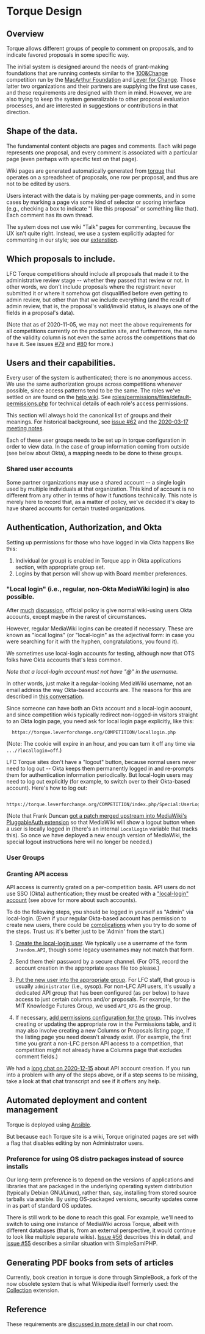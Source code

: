 # Torque Design

## Overview

Torque allows different groups of people to comment on proposals, and
to indicate favored proposals in some specific way.

The initial system is designed around the needs of grant-making
foundations that are running contests similar to
the [100&Change](https://www.macfound.org/programs/100change/)
competition run by the [MacArthur Foundation](https://macfound.org/)
and [Lever for Change](https://www.leverforchange.org/).  Those latter
two organizations and their partners are supplying the first use
cases, and these requirements are designed with them in mind.
However, we are also trying to keep the system generalizable to other
proposal evaluation processes, and are interested in suggestions or
contributions in that direction.

## Shape of the data.

The fundamental content objects are pages and comments.  Each wiki
page represents one proposal, and every comment is associated with a
particular page (even perhaps with specific text on that page).

Wiki pages are generated automatically generated from
[torque](https://github.com/opentechstrategies/torque) that
operates on a spreadsheet of proposals, one row per proposal, and
thus are not to be edited by users.

Users interact with the data is by making per-page comments, and in
some cases by marking a page via some kind of selector or scoring
interface (e.g., checking a box to indicate "I like this proposal" or
something like that).  Each comment has its own thread.

The system does not use wiki "Talk" pages for commenting, because the
UX isn't quite right.  Instead, we use a system explicitly adapted
for commenting in our style; see our
[extenstion](https://github.com/opentechstrategies/TeamComments).

## Which proposals to include.

LFC Torque competitions should include all proposals that made it to
the administrative review stage -- whether they passed that review or
not.  In other words, we don't include proposals where the registrant
never submitted it or where it somehow got disqualified before even
getting to admin review, but other than that we include everything
(and the result of admin review, that is, the proposal's valid/invalid
status, is always one of the fields in a proposal's data).

(Note that as of 2020-11-05, we may not meet the above requirements
for all competitions currently on the production site, and
furthermore, the name of the validity column is not even the same
across the competitions that do have it.  See issues
[#79](https://github.com/OpenTechStrategies/torque-sites/issues/79)
and
[#80](https://github.com/OpenTechStrategies/torque-sites/issues/80)
for more.)

## Users and their capabilities.

Every user of the system is authenticated; there is no anonymous
access.  We use the same authorization groups across competitions whenever
possible, since access patterns tend to be the same.  The roles we've
settled on are found on the
[help wiki](https://torque.leverforchange.org/help).  See
[roles/permissions/files/default-permissions.php](roles/permissions/files/default-permissions.php)
for technical details of each role's access permissions.

This section will always hold the canonical list of groups and their
meanings.  For historical background, see
[issue #62](https://github.com/OpenTechStrategies/torque-sites/issues/62) and
the [2020-03-17 meeting notes](https://github.com/OpenTechStrategies/torque/wiki/Meeting-Notes#2020-03-17-frankkarl-discussion-re-eo-and-usergroup-permissions).

Each of these user groups needs to be set up in torque configuration
in order to view data.  In the case of group information coming from
outside (see below about Okta), a mapping needs to be done to these
groups.

### Shared user accounts

Some partner organizations may use a shared account -- a single login
used by multiple individuals at that organization.  This kind of
account is no different from any other in terms of how it functions
technically.  This note is merely here to record that, as a matter of
policy, we've decided it's okay to have shared accounts for certain
trusted organizations.

## Authentication, Authorization, and Okta

Setting up permissions for those who have logged in via Okta happens
like this:

1. Individual (or group) is enabled in Torque app in Okta
   applications section, with appropriate group set.
2. Logins by that person will show up with Board member preferences.

### "Local login" (i.e., regular, non-Okta MediaWiki login) is also possible.

After
[much](https://github.com/OpenTechStrategies/torque/wiki/Meeting-Notes#2020-11-20-10am-ct-meeting-about-printinguploads)
[discussion](https://github.com/OpenTechStrategies/torque/wiki/Meeting-Notes#2020-11-19-11am-ct-regular-check-in-meeting),
official policy is give normal wiki-using users Okta accounts, except
maybe in the rarest of circumstances.

However, regular MediaWiki logins can be created if necessary.  These
are known as "local logins" (or "local-login" as the adjectival form:
in case you were searching for it with the hyphen, congratulations,
you found it).

We sometimes use local-login accounts for testing, although now that
OTS folks have Okta accounts that's less common.

*Note that a local-login account must not have "@" in the username.*

In other words, just make it a regular-looking MediaWiki username, not
an email address the way Okta-based accounts are.  The reasons for
this are described in [this
conversation](https://chat.opentechstrategies.com/#narrow/stream/45-Lever-for.20Change/topic/Accounts/near/97563).

Since someone can have both an Okta account and a local-login account,
and since competition wikis typically redirect non-logged-in visitors
straight to an Okta login page, you need ask for local login page
explicitly, like this:

      https://torque.leverforchange.org/COMPETITION/locallogin.php

(Note: The cookie will expire in an hour, and you can turn it off any
time via `.../?locallogin=off`.)

LFC Torque sites don't have a "logout" button, because normal users
never need to log out -- Okta keeps them permanently logged in and
re-prompts them for authentication information periodically.  But
local-login users may need to log out explicitly (for example, to
switch over to their Okta-based account).  Here's how to log out:

      https://torque.leverforchange.org/COMPETITION/index.php/Special:UserLogout

(Note that Frank Duncan [got a patch merged upstream into MediaWiki's
PluggableAuth extension](https://gerrit.wikimedia.org/r/c/mediawiki/extensions/PluggableAuth/+/589849)
so that MediaWiki will show a logout button when a user is locally
logged in (there's an internal `LocalLogin` variable that tracks
this).  So once we have deployed a new enough version of MediaWiki,
the special logout instructions here will no longer be needed.)

### User Groups

### Granting API access

API access is currently grated on a per-competition basis.  API users
do not use SSO (Okta) authentication; they must be created with a
["local-login"
account](https://torque.leverforchange.org/COMPETITION/index.php/Special:CreateAccount)
(see above for more about such accounts).

To do the following steps, you should be logged in yourself as "Admin"
via local-login.  (Even if your regular Okta-based account has
permission to create new users, there could be
[complications](https://chat.opentechstrategies.com/#narrow/stream/45-Lever-for.20Change/topic/API/near/97930)
when you try to do some of the steps.  Trust us: it's better just to
be 'Admin' from the start.)

1) [Create the local-login user](https://torque.leverforchange.org/COMPETITION/index.php/Special:CreateAccount).
   We typically use a username of the form `Jrandom.API`, though some
   legacy usernames may not match that form.

2) Send them their password by a secure channel.  (For OTS, record the
   account creation in the appropriate `opass` file too please.)

3) [Put the new user into the appropriate group](https://torque.leverforchange.org/COMPETITION/index.php/Special:UserRights).
   For LFC staff, that group is usually `administrator` (i.e.,
   sysop).  For non-LFC API users, it's usually a dedicated API
   group that has been configured (as per below) to have access to
   just certain columns and/or proposals.  For example, for the MIT
   Knowledge Futures Group, we used `API_KFG` as the group.

4) If necessary, [add permissions configuration for the group](https://torque.leverforchange.org/COMPETITION/index.php/TorqueConfig:MainConfig).
   This involves creating or updating the appropriate row in the
   Permissions table, and it may also involve creating a new Columns
   or Proposals listing page, if the listing page you need doesn't
   already exist.  (For example, the first time you grant a non-LFC
   person API access to a competition, that competition might not
   already have a Columns page that excludes comment fields.)

We had a [long chat on 2020-12-15](https://chat.opentechstrategies.com/#narrow/stream/45-Lever-for.20Change/topic/API/near/97830)
about API account creation.  If you run into a problem with any of the
steps above, or if a step seems to be missing, take a look at that
chat transcript and see if it offers any help.

## Automated deployment and content management

Torque is deployed using [Ansible](https://www.ansible.com/).

But because each Torque site is a wiki, Torque originated pages are
set with a flag that disables editing by non Administrator users.

### Preference for using OS distro packages instead of source installs

Our long-term preference is to depend on the versions of applications
and libraries that are packaged in the underlying operating system
distribution (typically Debian GNU/Linux), rather than, say,
installing from stored source tarballs via ansible.  By using
OS-packaged versions, security updates come in as part of standard OS
updates.

There is still work to be done to reach this goal.  For example, we'll
need to switch to using one instance of MediaWiki across Torque,
albeit with different databases (that is, from an external
perspective, it would continue to look like multiple separate wikis).
[Issue #56](https://github.com/OpenTechStrategies/torque-sites/issues/56)
describes this in detail, and
[issue #55](https://github.com/OpenTechStrategies/torque-sites/issues/55)
describes a similar situation with SimpleSamlPHP.

## Generating PDF books from sets of articles

Currently, book creation in torque is done through SimpleBook,
a fork of the now obsolete system that is what Wikipedia itself
formerly used: the
[Collection](https://www.mediawiki.org/wiki/Extension:Collection)
extension.

## Reference

These requirements are
[discussed in more detail](https://chat.opentechstrategies.com/#narrow/stream/45-Lever-for.20Change/topic/hello/near/69877) in
our chat room.
